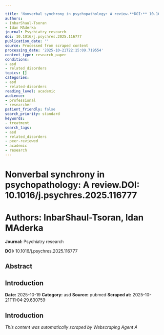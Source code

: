 ```yaml
---

title: 'Nonverbal synchrony in psychopathology: A review.**DOI:** 10.1016/j.psychres.2025.116777'
authors:
- InbarShaul-Tsoran
- Idan MAderka
journal: Psychiatry research
doi: 10.1016/j.psychres.2025.116777
publication_date: ''
source: Processed from scraped content
processing_date: '2025-10-21T22:15:09.719554'
content_type: research_paper
conditions:
- asd
- related_disorders
topics: []
categories:
- asd
- related-disorders
reading_level: academic
audience:
- professional
- researcher
patient_friendly: false
search_priority: standard
keywords:
- treatment
search_tags:
- asd
- related_disorders
- peer-reviewed
- academic
- research
---
```




# Nonverbal synchrony in psychopathology: A review.**DOI:** 10.1016/j.psychres.2025.116777

# **Authors:** InbarShaul-Tsoran, Idan MAderka

**Journal:** Psychiatry research

**DOI:** 10.1016/j.psychres.2025.116777

## Abstract

## Introduction

**Date:** 2025-10-19
**Category:** asd
**Source:** pubmed
**Scraped at:** 2025-10-21T11:04:29.630759
## Introduction
*This content was automatically scraped by Webscraping Agent A*